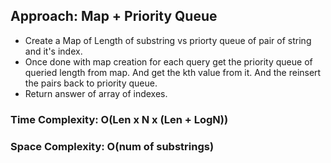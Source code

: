## Approach: Map + Priority Queue
* Create a Map of Length of substring vs priorty queue of pair of string and it's index.
* Once done with map creation for each query get the priority queue of queried length from map. And get the kth value from it. And the reinsert the pairs back to priority queue.
* Return answer of array of indexes.
​
### Time Complexity: O(Len x N x (Len + LogN))
### Space Complexity: O(num of substrings)